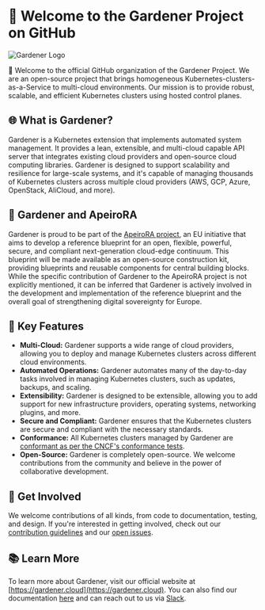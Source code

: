 # :seedling: Welcome to the Gardener Project on GitHub

![Gardener Logo](https://github.com/gardener/gardener/blob/master/logo/gardener.svg)

:wave: Welcome to the official GitHub organization of the Gardener Project. We are an open-source project that brings homogeneous Kubernetes-clusters-as-a-Service to multi-cloud environments.
Our mission is to provide robust, scalable, and efficient Kubernetes clusters using hosted control planes.

## :globe_with_meridians: What is Gardener?

Gardener is a Kubernetes extension that implements automated system management.
It provides a lean, extensible, and multi-cloud capable API server that integrates existing cloud providers and open-source cloud computing libraries.
Gardener is designed to support scalability and resilience for large-scale systems, and it's capable of managing thousands of Kubernetes clusters across multiple cloud providers (AWS, GCP, Azure, OpenStack, AliCloud, and more).

## :handshake: Gardener and ApeiroRA

Gardener is proud to be part of the [ApeiroRA project](https://apeirora.eu/), an EU initiative that aims to develop a reference blueprint for an open, flexible, powerful, secure, and compliant next-generation cloud-edge continuum.
This blueprint will be made available as an open-source construction kit, providing blueprints and reusable components for central building blocks.
While the specific contribution of Gardener to the ApeiroRA project is not explicitly mentioned, it can be inferred that Gardener is actively involved in the development and implementation of the reference blueprint and the overall goal of strengthening digital sovereignty for Europe.

## :star2: Key Features

- **Multi-Cloud:** Gardener supports a wide range of cloud providers, allowing you to deploy and manage Kubernetes clusters across different cloud environments.
- **Automated Operations:** Gardener automates many of the day-to-day tasks involved in managing Kubernetes clusters, such as updates, backups, and scaling.
- **Extensibility:** Gardener is designed to be extensible, allowing you to add support for new infrastructure providers, operating systems, networking plugins, and more.
- **Secure and Compliant:** Gardener ensures that the Kubernetes clusters are secure and compliant with the necessary standards.
- **Conformance:** All Kubernetes clusters managed by Gardener are [conformant as per the CNCF's conformance tests](https://testgrid.kubernetes.io/conformance-gardener).
- **Open-Source:** Gardener is completely open-source. We welcome contributions from the community and believe in the power of collaborative development.

## :busts_in_silhouette: Get Involved

We welcome contributions of all kinds, from code to documentation, testing, and design.
If you're interested in getting involved, check out our [contribution guidelines](https://gardener.cloud/docs/contribute/) and our [open issues](https://github.com/issues?q=is%3Aopen+is%3Aissue+org%3Agardener+archived%3Afalse+).

## :books: Learn More

To learn more about Gardener, visit our official website at [https://gardener.cloud](https://gardener.cloud).
You can also find our documentation [here](https://gardener.cloud/docs/) and can reach out to us via [Slack](https://kubernetes.slack.com/archives/CB57N0BFG).
